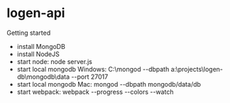 # logen-api

Getting started
- install MongoDB
- install NodeJS
- start node: node server.js
- start local mongodb Windows: C:\mongod --dbpath a:\projects\logen-db\mongodb\data --port 27017
- start local mongodb Mac: mongod --dbpath mongodb/data/db
- start webpack: webpack --progress --colors --watch